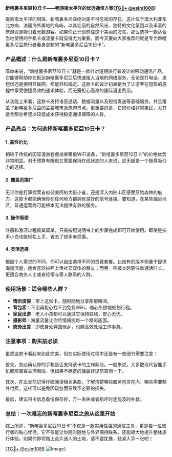 **新喀裏多尼亞10日卡——畅游南太平洋的优选通信方案[[TG💪+ @esim1088](https://t.me/s/esim1088)]**

提到南太平洋的明珠，新喀裏多尼亞绝对是不可忽视的存在。这片位于澳大利亚东北方向、法国海外属地的岛屿，以其壮丽的自然风光、独特的文化氛围以及丰富的旅游资源吸引着无数游客。如果你正计划前往这个美丽的海岛，那么选择一款适合当地使用的手机卡或流量卡就显得尤为重要。而今天要向大家推荐的就是专为新喀裏多尼亞旅行者量身定制的“新喀裏多尼亞10日卡”。

### 产品概述：什么是新喀裏多尼亞10日卡？

简单来说，“新喀裏多尼亞10日卡”就是一款针对短期旅行者设计的移动通信产品。它能够帮助你在抵达新喀裏多尼亞后快速接入当地的网络服务，无论是打电话、发短信还是使用互联网，都能轻松搞定。这款卡的设计初衷是为了让游客在短暂的旅程中享受便捷高效的通讯体验，而无需担心高昂的国际漫游费用。

从功能上来看，这款卡支持语音通话、数据流量以及短信发送等基础服务，并且覆盖了新喀裏多尼亞的主要城市及旅游景点。更重要的是，它的价格非常亲民，尤其适合那些希望以较低成本获得稳定通讯保障的人群。

### 产品亮点：为何选择新喀裏多尼亞10日卡？

#### 1. **高性价比**
相较于传统的国际漫游套餐或者租借WiFi设备，“新喀裏多尼亞10日卡”的价格优势非常明显。对于预算有限但又需要保持在线状态的人来说，这无疑是一个极具吸引力的选择。

#### 2. **覆盖范围广**
无论你是打算探索首府努美阿的大街小巷，还是深入内陆山区感受原始森林的魅力，这款卡都能确保你在任何地方都拥有良好的信号连接。要知道，在某些偏远地区，普通运营商可能根本无法提供有效的服务。

#### 3. **操作简便**
注册和激活过程极其简单，只需按照说明书上的步骤完成即可开始使用。即使是技术小白也能轻松上手，省去了很多麻烦事。

#### 4. **灵活选择**
根据个人需求的不同，你可以自由选择不同的资费套餐。比如有的版本侧重于提供海量流量，适合喜欢拍照上传社交媒体的朋友；而另一些版本则更注重通话时长，更适合商务人士或者经常与家人联系的人群。

### 使用场景：适合哪些人群？

- **情侣度假**：带上这张卡，随时随地分享甜蜜瞬间。
- **背包客**：不用再担心找不到免费WiFi，随心所欲地规划行程。
- **家庭出游**：老人小孩都可以通过它保持联络，安心无忧。
- **摄影师**：海量流量让你尽情捕捉每一个精彩画面。
- **商务出差**：即使身处异国他乡，也能高效处理工作事务。

### 注意事项：购买前必读

虽然这款卡看起来如此完美，但在实际使用过程中还是有一些细节需要注意：

首先，务必确认你的手机是否支持该卡的工作频段。一般来说，大多数现代智能手机都能兼容主流频段，但如果不确定的话最好提前查询一下。

其次，在出发前记得仔细阅读相关条款，了解清楚哪些服务包含在内，哪些需要额外付费。这样可以避免因疏忽而导致不必要的损失。

最后，建议将卡信息备份保存好，万一丢失或者损坏时还能及时补救。

### 总结：一次难忘的新喀裏多尼亞之旅从这里开始

综上所述，“新喀裏多尼亞10日卡”不仅是一款实用性强的通信工具，更是每一位旅行者的贴心伴侣。它不仅能让你随时随地与外界保持联系，还能极大地提升整体旅行体验。如果你即将踏上这片迷人的土地，请不要犹豫，赶紧入手一张吧！

[[TG💪+ @esim1088](https://t.me/s/esim1088) ![Image](https://i.postimg.cc/4NQfJmqS/Snipaste-2025-05-13-00-14-12.png)]